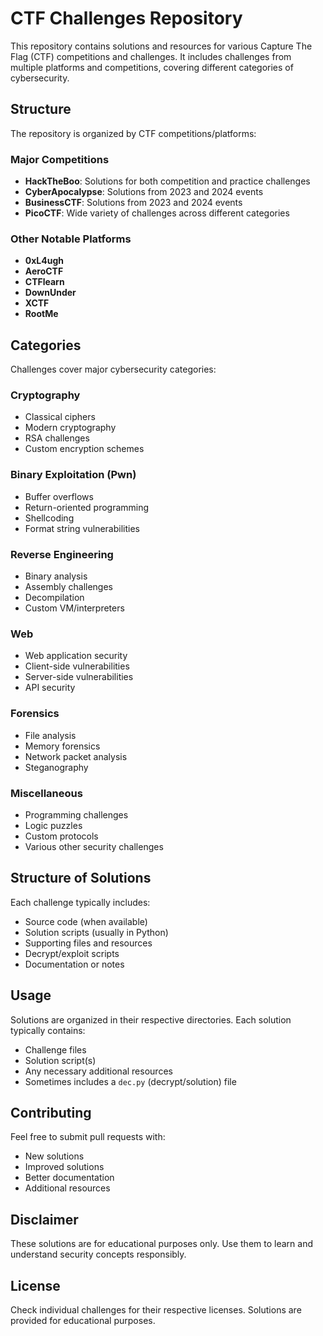 # CTF Challenges Repository

This repository contains solutions and resources for various Capture The Flag (CTF) competitions and challenges. It includes challenges from multiple platforms and competitions, covering different categories of cybersecurity.

## Structure

The repository is organized by CTF competitions/platforms:

### Major Competitions
- **HackTheBoo**: Solutions for both competition and practice challenges
- **CyberApocalypse**: Solutions from 2023 and 2024 events
- **BusinessCTF**: Solutions from 2023 and 2024 events
- **PicoCTF**: Wide variety of challenges across different categories

### Other Notable Platforms
- **0xL4ugh**
- **AeroCTF**
- **CTFlearn**
- **DownUnder**
- **XCTF**
- **RootMe**

## Categories

Challenges cover major cybersecurity categories:

### Cryptography
- Classical ciphers
- Modern cryptography
- RSA challenges
- Custom encryption schemes

### Binary Exploitation (Pwn)
- Buffer overflows
- Return-oriented programming
- Shellcoding
- Format string vulnerabilities

### Reverse Engineering
- Binary analysis
- Assembly challenges
- Decompilation
- Custom VM/interpreters

### Web
- Web application security
- Client-side vulnerabilities
- Server-side vulnerabilities
- API security

### Forensics
- File analysis
- Memory forensics
- Network packet analysis
- Steganography

### Miscellaneous
- Programming challenges
- Logic puzzles
- Custom protocols
- Various other security challenges

## Structure of Solutions

Each challenge typically includes:
- Source code (when available)
- Solution scripts (usually in Python)
- Supporting files and resources
- Decrypt/exploit scripts
- Documentation or notes

## Usage

Solutions are organized in their respective directories. Each solution typically contains:
- Challenge files
- Solution script(s)
- Any necessary additional resources
- Sometimes includes a `dec.py` (decrypt/solution) file

## Contributing

Feel free to submit pull requests with:
- New solutions
- Improved solutions
- Better documentation
- Additional resources

## Disclaimer

These solutions are for educational purposes only. Use them to learn and understand security concepts responsibly.

## License

Check individual challenges for their respective licenses. Solutions are provided for educational purposes.
